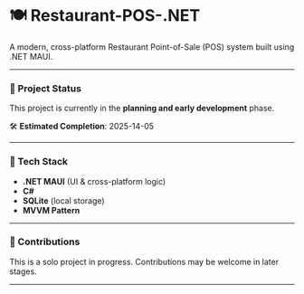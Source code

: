 # 🍽️ Restaurant-POS-.NET

A modern, cross-platform Restaurant Point-of-Sale (POS) system built using .NET MAUI.

---

### 🚧 Project Status
This project is currently in the **planning and early development** phase.

🛠️ **Estimated Completion**: 2025-14-05

---

### 🧰 Tech Stack
- **.NET MAUI** (UI & cross-platform logic)
- **C#**
- **SQLite** (local storage)
- **MVVM Pattern**

---

### 🙌 Contributions
This is a solo project in progress. Contributions may be welcome in later stages.

---